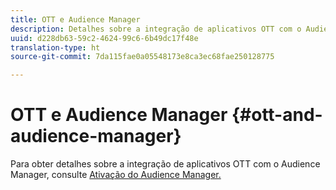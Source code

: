 ```yaml
---
title: OTT e Audience Manager
description: Detalhes sobre a integração de aplicativos OTT com o Audience Manager.
uuid: d228db63-59c2-4624-99c6-6b49dc17f48e
translation-type: ht
source-git-commit: 7da115fae0a05548173e8ca3ec68fae250128775

---
```



# OTT e Audience Manager {#ott-and-audience-manager}

Para obter detalhes sobre a integração de aplicativos OTT com o Audience Manager, consulte [Ativação do Audience Manager.](/help/intro-to-ava/am-enablement.md)
